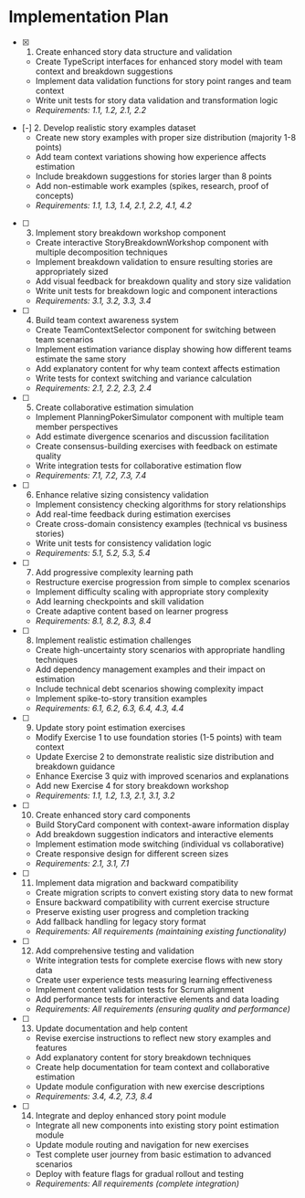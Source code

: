 # Implementation Plan

- [x] 1. Create enhanced story data structure and validation
  - Create TypeScript interfaces for enhanced story model with team context and breakdown suggestions
  - Implement data validation functions for story point ranges and team context
  - Write unit tests for story data validation and transformation logic
  - _Requirements: 1.1, 1.2, 2.1, 2.2_

- [-] 2. Develop realistic story examples dataset
  - Create new story examples with proper size distribution (majority 1-8 points)
  - Add team context variations showing how experience affects estimation
  - Include breakdown suggestions for stories larger than 8 points
  - Add non-estimable work examples (spikes, research, proof of concepts)
  - _Requirements: 1.1, 1.3, 1.4, 2.1, 2.2, 4.1, 4.2_

- [ ] 3. Implement story breakdown workshop component
  - Create interactive StoryBreakdownWorkshop component with multiple decomposition techniques
  - Implement breakdown validation to ensure resulting stories are appropriately sized
  - Add visual feedback for breakdown quality and story size validation
  - Write unit tests for breakdown logic and component interactions
  - _Requirements: 3.1, 3.2, 3.3, 3.4_

- [ ] 4. Build team context awareness system
  - Create TeamContextSelector component for switching between team scenarios
  - Implement estimation variance display showing how different teams estimate the same story
  - Add explanatory content for why team context affects estimation
  - Write tests for context switching and variance calculation
  - _Requirements: 2.1, 2.2, 2.3, 2.4_

- [ ] 5. Create collaborative estimation simulation
  - Implement PlanningPokerSimulator component with multiple team member perspectives
  - Add estimate divergence scenarios and discussion facilitation
  - Create consensus-building exercises with feedback on estimate quality
  - Write integration tests for collaborative estimation flow
  - _Requirements: 7.1, 7.2, 7.3, 7.4_

- [ ] 6. Enhance relative sizing consistency validation
  - Implement consistency checking algorithms for story relationships
  - Add real-time feedback during estimation exercises
  - Create cross-domain consistency examples (technical vs business stories)
  - Write unit tests for consistency validation logic
  - _Requirements: 5.1, 5.2, 5.3, 5.4_

- [ ] 7. Add progressive complexity learning path
  - Restructure exercise progression from simple to complex scenarios
  - Implement difficulty scaling with appropriate story complexity
  - Add learning checkpoints and skill validation
  - Create adaptive content based on learner progress
  - _Requirements: 8.1, 8.2, 8.3, 8.4_

- [ ] 8. Implement realistic estimation challenges
  - Create high-uncertainty story scenarios with appropriate handling techniques
  - Add dependency management examples and their impact on estimation
  - Include technical debt scenarios showing complexity impact
  - Implement spike-to-story transition examples
  - _Requirements: 6.1, 6.2, 6.3, 6.4, 4.3, 4.4_

- [ ] 9. Update story point estimation exercises
  - Modify Exercise 1 to use foundation stories (1-5 points) with team context
  - Update Exercise 2 to demonstrate realistic size distribution and breakdown guidance
  - Enhance Exercise 3 quiz with improved scenarios and explanations
  - Add new Exercise 4 for story breakdown workshop
  - _Requirements: 1.1, 1.2, 1.3, 2.1, 3.1, 3.2_

- [ ] 10. Create enhanced story card components
  - Build StoryCard component with context-aware information display
  - Add breakdown suggestion indicators and interactive elements
  - Implement estimation mode switching (individual vs collaborative)
  - Create responsive design for different screen sizes
  - _Requirements: 2.1, 3.1, 7.1_

- [ ] 11. Implement data migration and backward compatibility
  - Create migration scripts to convert existing story data to new format
  - Ensure backward compatibility with current exercise structure
  - Preserve existing user progress and completion tracking
  - Add fallback handling for legacy story format
  - _Requirements: All requirements (maintaining existing functionality)_

- [ ] 12. Add comprehensive testing and validation
  - Write integration tests for complete exercise flows with new story data
  - Create user experience tests measuring learning effectiveness
  - Implement content validation tests for Scrum alignment
  - Add performance tests for interactive elements and data loading
  - _Requirements: All requirements (ensuring quality and performance)_

- [ ] 13. Update documentation and help content
  - Revise exercise instructions to reflect new story examples and features
  - Add explanatory content for story breakdown techniques
  - Create help documentation for team context and collaborative estimation
  - Update module configuration with new exercise descriptions
  - _Requirements: 3.4, 4.2, 7.3, 8.4_

- [ ] 14. Integrate and deploy enhanced story point module
  - Integrate all new components into existing story point estimation module
  - Update module routing and navigation for new exercises
  - Test complete user journey from basic estimation to advanced scenarios
  - Deploy with feature flags for gradual rollout and testing
  - _Requirements: All requirements (complete integration)_